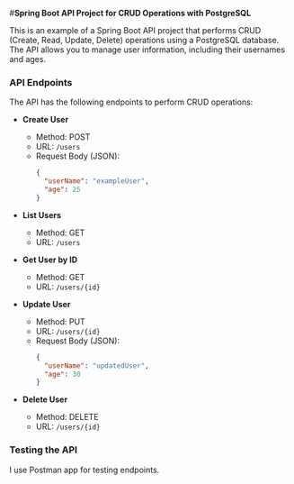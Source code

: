 #**Spring Boot API Project for CRUD Operations with PostgreSQL**

This is an example of a Spring Boot API project that performs CRUD (Create, Read, Update, Delete) operations using a PostgreSQL database. The API allows you to manage user information, including their usernames and ages.

### API Endpoints
The API has the following endpoints to perform CRUD operations:

- **Create User**
    - Method: POST
    - URL: `/users`
    - Request Body (JSON):
      ```json
      {
        "userName": "exampleUser",
        "age": 25
      }
      ```

- **List Users**
    - Method: GET
    - URL: `/users`

- **Get User by ID**
    - Method: GET
    - URL: `/users/{id}`

- **Update User**
    - Method: PUT
    - URL: `/users/{id}`
    - Request Body (JSON):
      ```json
      {
        "userName": "updatedUser",
        "age": 30
      }
      ```

- **Delete User**
    - Method: DELETE
    - URL: `/users/{id}`

### Testing the API
I use Postman app for testing endpoints.

